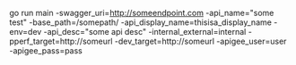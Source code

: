 

go run main -swagger_uri=http://someendpoint.com -api_name="some test"  -base_path=/somepath/ -api_display_name=thisisa_display_name -env=dev -api_desc="some api desc" -internal_external=internal -pperf_target=http://someurl -dev_target=http://someurl -apigee_user=user -apigee_pass=pass